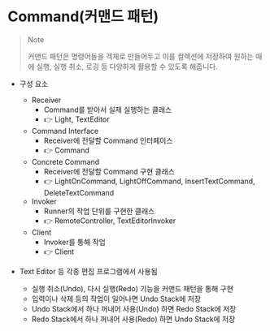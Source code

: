 # Command(커맨드 패턴)
> > [!NOTE]
> 커맨드 패턴은 명령어들을 객체로 만들어두고 이를 컬렉션에 저장하여 원하는 때에 실행, 실행 취소, 로깅 등 다양하게 활용할 수 있도록 해줍니다.
 
- 구성 요소
  - Receiver
    - Command를 받아서 실제 실행하는 클래스
    - 👉 Light, TextEditor
  - Command Interface
    - Receiver에 전달할 Command 인터페이스
    - 👉 Command
  - Concrete Command
    - Receiver에 전달할 Command 구현 클래스
    - 👉 LightOnCommand, LightOffCommand, InsertTextCommand, DeleteTextCommand
  - Invoker
    - Runner의 작업 단위를 구현한 클래스
    - 👉 RemoteController, TextEditorInvoker
  - Client
    - Invoker를 통해 작업
    - 👉 Client

- Text Editor 등 각종 편집 프로그램에서 사용됨
  - 실행 취소(Undo), 다시 실행(Redo) 기능을 커맨드 패턴을 통해 구현
  - 입력이나 삭제 등의 작업이 일어나면 Undo Stack에 저장
  - Undo Stack에서 하나 꺼내어 사용(Undo) 하면 Redo Stack에 저장
  - Redo Stack에서 하나 꺼내어 사용(Redo) 하면 Undo Stack에 저장